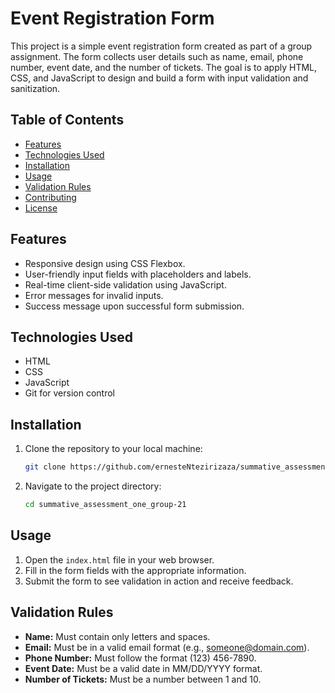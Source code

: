# Event Registration Form

This project is a simple event registration form created as part of a group assignment. The form collects user details such as name, email, phone number, event date, and the number of tickets. The goal is to apply HTML, CSS, and JavaScript to design and build a form with input validation and sanitization.

## Table of Contents

- [Features](#features)
- [Technologies Used](#technologies-used)
- [Installation](#installation)
- [Usage](#usage)
- [Validation Rules](#validation-rules)
- [Contributing](#contributing)
- [License](#license)

## Features

- Responsive design using CSS Flexbox.
- User-friendly input fields with placeholders and labels.
- Real-time client-side validation using JavaScript.
- Error messages for invalid inputs.
- Success message upon successful form submission.

## Technologies Used

- HTML
- CSS
- JavaScript
- Git for version control

## Installation

1. Clone the repository to your local machine:

    ```bash
    git clone https://github.com/ernesteNtezirizaza/summative_assessment_one_group-21.git
    ```

2. Navigate to the project directory:

    ```bash
    cd summative_assessment_one_group-21
    ```

## Usage

1. Open the `index.html` file in your web browser.
2. Fill in the form fields with the appropriate information.
3. Submit the form to see validation in action and receive feedback.

## Validation Rules

- **Name:** Must contain only letters and spaces.
- **Email:** Must be in a valid email format (e.g., someone@domain.com).
- **Phone Number:** Must follow the format (123) 456-7890.
- **Event Date:** Must be a valid date in MM/DD/YYYY format.
- **Number of Tickets:** Must be a number between 1 and 10.
